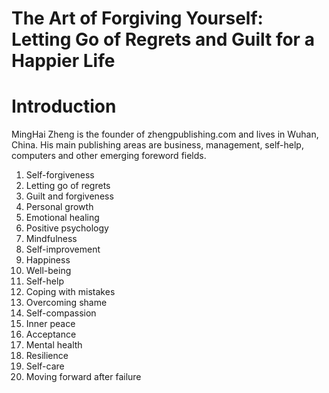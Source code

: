 # The Art of Forgiving Yourself: Letting Go of Regrets and Guilt for a Happier Life

# Introduction

MingHai Zheng is the founder of zhengpublishing.com and lives in Wuhan, China. His main publishing areas are business, management, self-help, computers and other emerging foreword fields.



1. Self-forgiveness
2. Letting go of regrets
3. Guilt and forgiveness
4. Personal growth
5. Emotional healing
6. Positive psychology
7. Mindfulness
8. Self-improvement
9. Happiness
10. Well-being
11. Self-help
12. Coping with mistakes
13. Overcoming shame
14. Self-compassion
15. Inner peace
16. Acceptance
17. Mental health
18. Resilience
19. Self-care
20. Moving forward after failure



